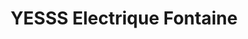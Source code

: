 ---
title: "YESSS Electrique Fontaine"
url: /fontaine/yesss-electrique-fontaine/
shop: électrique
---